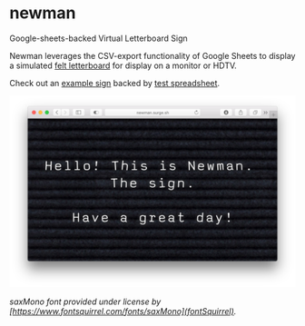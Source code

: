 # newman
Google-sheets-backed Virtual Letterboard Sign

Newman leverages the CSV-export functionality of Google Sheets to display a simulated [felt letterboard](https://www.google.com/search?q=felt+letterboard&client=safari&rls=en&source=lnms&tbm=isch&sa=X&ved=0ahUKEwixnsjdjfbWAhVJ0GMKHQT4Am4Q_AUICygC&biw=1017&bih=620) for display on a monitor or HDTV.

Check out an [example sign](http://newman.surge.sh) backed by [test spreadsheet](https://docs.google.com/spreadsheets/d/1pDkyguANSUxDf3EVq42I6qiNyWRhbNNA3i8i9A1XUfU/edit#gid=0). 

![alt text](https://github.com/charlesvestal/newman/raw/master/example.png "Example Newman Sign")



*saxMono font provided under license by [https://www.fontsquirrel.com/fonts/saxMono](fontSquirrel).*
